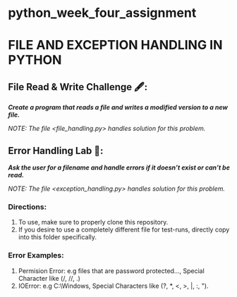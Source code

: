 # python_week_four_assignment
# FILE AND EXCEPTION HANDLING IN PYTHON

## File Read & Write Challenge 🖋️: 
***Create a program that reads a file and writes a modified version to a new file.***

*NOTE: The file <file_handling.py> handles solution for this problem.*

## Error Handling Lab 🧪: 
***Ask the user for a filename and handle errors if it doesn’t exist or can’t be read.***

*NOTE: The file <exception_handling.py> handles solution for this problem.*


### Directions:
1. To use, make sure to properly clone this repository.
2. If you desire to use a completely different file for test-runs, directly copy into this folder specifically.

### Error Examples:
1. Permision Error: e.g files that are password protected..., Special Character like (/, //, .)
2. IOError: e.g C:\Windows, Special Characters like (?, *, <, >, |, :, ").
